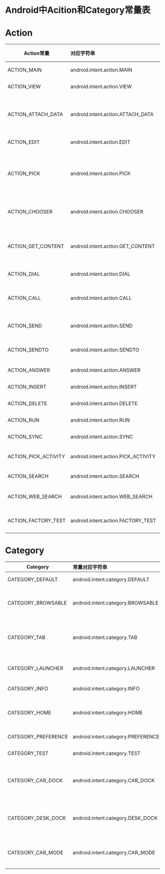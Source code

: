 # Android中Acition和Category常量表

# Action

Action常量	          |对应字符串	                          |简单说明
----------------------|:------------------------------------|:-----------------------------
ACTION_MAIN           |	android.intent.action.MAIN          |	应用程序入口
ACTION_VIEW	          | android.intent.action.VIEW          |	显示指定数据
ACTION_ATTACH_DATA    |	android.intent.action.ATTACH_DATA	  | 指定某块数据将被附加到其它地方
ACTION_EDIT	          | android.intent.action.EDIT	        | 编辑指定数据
ACTION_PICK	          | android.intent.action.PICK	        | 从列表中选择某项并返回所选的数据
ACTION_CHOOSER	      | android.intent.action.CHOOSER	      | 显示一个Activity选择器
ACTION_GET_CONTENT	  | android.intent.action.GET_CONTENT	  | 让用户选择数据,并返回所选数据
ACTION_DIAL	          | android.intent.action.DIAL	        | 显示拨号面板
ACTION_CALL	          | android.intent.action.CALL	        | 直接向指定用户打电话
ACTION_SEND	          | android.intent.action.SEND	        | 向其他人发送数据
ACTION_SENDTO	        | android.intent.action.SENDTO	      | 向其他人发送消息
ACTION_ANSWER	        | android.intent.action.ANSWER	      | 应答电话
ACTION_INSERT	        | android.intent.action.INSERT	      | 插入数据
ACTION_DELETE	        | android.intent.action.DELETE	      | 删除数据
ACTION_RUN	          | android.intent.action.RUN	          | 运行维护
ACTION_SYNC	          | android.intent.action.SYNC	        | 执行数据同步
ACTION_PICK_ACTIVITY	| android.intent.action.PICK_ACTIVITY	| 用于选择Activity
ACTION_SEARCH	        | android.intent.action.SEARCH	      | 执行搜索
ACTION_WEB_SEARCH	    | android.intent.action.WEB_SEARCH	  | 执行Web搜索
ACTION_FACTORY_TEST	  | android.intent.action.FACTORY_TEST	| 工厂测试的入口点

# Category

Category	            |常量对应字符串	                      |简单说明
----------------------|:------------------------------------|:------------------
CATEGORY_DEFAULT	    | android.intent.category.DEFAULT	    | 默认的Category
CATEGORY_BROWSABLE	  | android.intent.category.BROWSABLE	  | 指定该Activity能被浏览器安全调用
CATEGORY_TAB	        | android.intent.category.TAB	        | 指定Activity作为TabActivity的Tab页
CATEGORY_LAUNCHER	    | android.intent.category.LAUNCHER	  | Activity显示顶级程序列表中
CATEGORY_INFO	        | android.intent.category.INFO	      | 用于提供包信息
CATEGORY_HOME	        | android.intent.category.HOME	      | 设置该Activity随系统启动而运行
CATEGORY_PREFERENCE	  | android.intent.category.PREFERENCE	| 该Activity是参数面板
CATEGORY_TEST	        | android.intent.category.TEST	      | 该Activity是一个测试
CATEGORY_CAR_DOCK	    | android.intent.category.CAR_DOCK	  | 指定手机被插入汽车底座(硬件)时运行该Activity
CATEGORY_DESK_DOCK	  | android.intent.category.DESK_DOCK	  | 指定手机被插入桌面底座(硬件)时运行该Activity
|CATEGORY_CAR_MODE	  | android.intent.category.CAR_MODE	  | 设置该Activity可在车载环境下使用